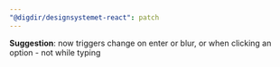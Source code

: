 ```yaml
---
"@digdir/designsystemet-react": patch
---
```


**Suggestion**: now triggers change on enter or blur, or when clicking an option - not while typing
